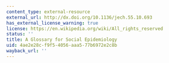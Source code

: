 ```yaml
---
content_type: external-resource
external_url: http://dx.doi.org/10.1136/jech.55.10.693
has_external_license_warning: true
license: https://en.wikipedia.org/wiki/All_rights_reserved
status: ''
title: A Glossary for Social Epidemiology
uid: 4ae2e28c-f9f5-4056-aaa5-77b6972e2c8b
wayback_url: ''
---
```

